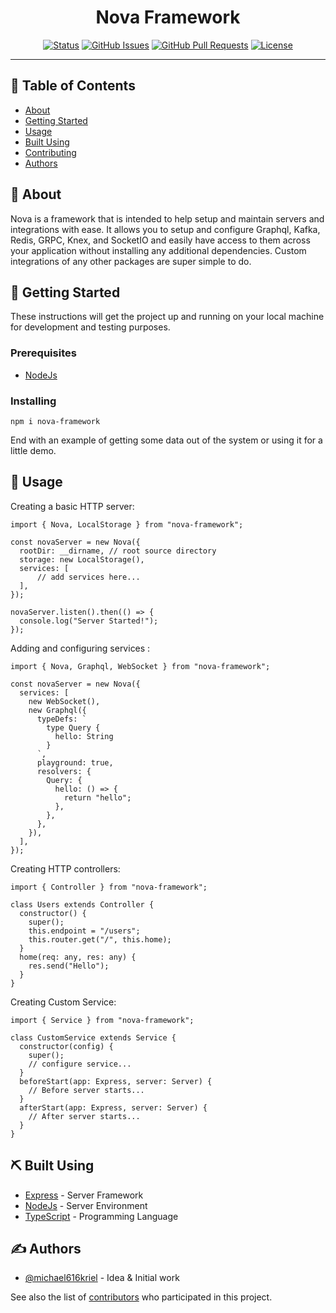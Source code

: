 <h1 align="center">Nova Framework</h1>

<div align="center">

[![Status](https://img.shields.io/badge/status-active-success.svg)]()
[![GitHub Issues](https://img.shields.io/github/issues/michael616kriel/nova-framework.svg)](https://github.com/michael616kriel/nova-framework/issues)
[![GitHub Pull Requests](https://img.shields.io/github/issues-pr/michael616kriel/nova-framework.svg)](https://github.com/michael616kriel/nova-framework/pulls)
[![License](https://img.shields.io/badge/license-MIT-blue.svg)](/LICENSE)

</div>

---

## 📝 Table of Contents

- [About](#about)
- [Getting Started](#getting_started)
- [Usage](#usage)
- [Built Using](#built_using)
- [Contributing](../CONTRIBUTING.md)
- [Authors](#authors)
  <!-- - [TODO](../TODO.md) -->
  <!-- - [Deployment](#deployment) -->
  <!-- - [Acknowledgments](#acknowledgement) -->

## 🧐 About <a name = "about"></a>

Nova is a framework that is intended to help setup and maintain servers and integrations with ease. It allows you to setup and configure Graphql, Kafka, Redis, GRPC, Knex, and SocketIO and easily have access to them across your application without installing any additional dependencies. Custom integrations of any other packages are super simple to do.

## 🏁 Getting Started <a name = "getting_started"></a>

These instructions will get the project up and running on your local machine for development and testing purposes. 
<!-- See [deployment](#deployment) for notes on how to deploy the project on a live system. -->

### Prerequisites

- [NodeJs](https://nodejs.org/en/)


### Installing

```
npm i nova-framework
```


End with an example of getting some data out of the system or using it for a little demo.

## 🎈 Usage <a name="usage"></a>

Creating a basic HTTP server:

```
import { Nova, LocalStorage } from "nova-framework";

const novaServer = new Nova({
  rootDir: __dirname, // root source directory
  storage: new LocalStorage(),
  services: [
      // add services here...
  ],
});

novaServer.listen().then(() => {
  console.log("Server Started!");
});

```

Adding and configuring services :

```
import { Nova, Graphql, WebSocket } from "nova-framework";

const novaServer = new Nova({
  services: [
    new WebSocket(),
    new Graphql({
      typeDefs: `
        type Query {
          hello: String
        }
      `,
      playground: true,
      resolvers: {
        Query: {
          hello: () => {
            return "hello";
          },
        },
      },
    }),
  ],
});

```

Creating HTTP controllers:

```
import { Controller } from "nova-framework";

class Users extends Controller {
  constructor() {
    super();
    this.endpoint = "/users";
    this.router.get("/", this.home);
  }
  home(req: any, res: any) {
    res.send("Hello");
  }
}
```

Creating Custom Service:

```
import { Service } from "nova-framework";

class CustomService extends Service {
  constructor(config) {
    super();
    // configure service...
  }
  beforeStart(app: Express, server: Server) {
    // Before server starts...
  }
  afterStart(app: Express, server: Server) {
    // After server starts...
  }
}
```

<!--
## 🚀 Deployment <a name = "deployment"></a>

Add additional notes about how to deploy this on a live system. -->

## ⛏️ Built Using <a name = "built_using"></a>

- [Express](https://expressjs.com/) - Server Framework
- [NodeJs](https://nodejs.org/en/) - Server Environment
- [TypeScript](https://www.typescriptlang.org/) - Programming Language

## ✍️ Authors <a name = "authors"></a>

- [@michael616kriel](https://github.com/michael616kriel) - Idea & Initial work

See also the list of [contributors](https://github.com/michael616kriel/nova-framework/contributors) who participated in this project.

<!--
## 🎉 Acknowledgements <a name = "acknowledgement"></a>

- Hat tip to anyone whose code was used
- Inspiration
- References -->
